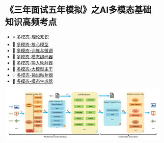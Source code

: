 # 《三年面试五年模拟》之AI多模态基础知识高频考点

- :star: [多模态-理论知识](多模态-理论知识.md)
- :blue_book: [多模态-核心模型](多模态-核心模型.md)
- :green_book: [多模态-训练与微调](多模态-训练与微调.md)
- :orange_book: [多模态-模态编码器](多模态-模态编码器.md)
- :eyes: [多模态-输入映射器](多模态-输入映射器.md)
- :rocket: [多模态-大模型主干](多模态-大模型主干.md)
- :bulb: [多模态-输出映射器](多模态-输出映射器.md)
- :1234: [多模态-模态生成器](多模态-模态生成器.md)

![](./imgs/多模态大模型通用范式.png)
